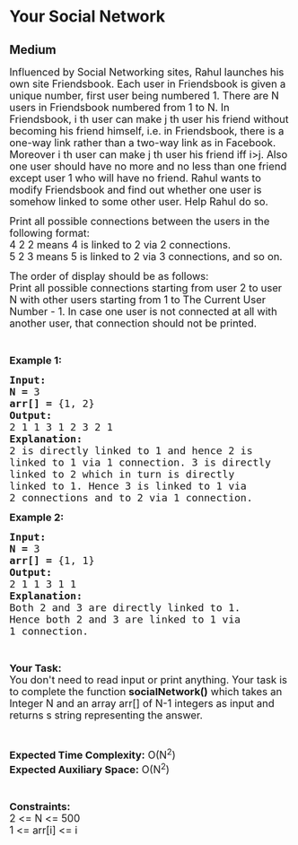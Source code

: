 # Your Social Network
## Medium
<div class="problems_problem_content__Xm_eO"><p><span style="font-size:18px">Influenced by Social Networking sites, Rahul launches his own site&nbsp;Friendsbook. Each user in Friendsbook is given a unique number, first user being numbered 1. There are N users in Friendsbook numbered from 1 to N. In Friendsbook, i th user can make j th user his friend without becoming his friend himself, i.e. in Friendsbook, there is a one-way link rather than a two-way link as in Facebook. Moreover i th user can make j th user his friend iff i&gt;j. Also one user should have no more and no less than one friend except user 1 who will have no friend. Rahul wants to modify Friendsbook and find out whether one user is somehow linked to some other user. Help Rahul do so.</span></p>

<p><span style="font-size:18px">Print all possible connections between the users in the following format:&nbsp;<br>
4 2 2 means 4 is linked to 2 via 2 connections.<br>
5 2 3 means 5 is linked to 2 via 3 connections, and so on.</span></p>

<p><span style="font-size:18px">The order of display should be as follows:</span><br>
<span style="font-size:18px">Print all possible connections starting from user 2 to user N with other users starting from 1 to The Current User Number - 1. In case one user is not connected at all with another user, that connection should not be printed.</span></p>

<p>&nbsp;</p>

<p><span style="font-size:18px"><strong>Example 1:</strong></span></p>

<pre><span style="font-size:18px"><strong>Input: </strong></span>
<span style="font-size:18px"><strong>N = </strong>3</span>
<span style="font-size:18px"><strong>arr[] = </strong>{1, 2}</span>
<span style="font-size:18px"><strong>Output:</strong></span>
<span style="font-size:18px">2 1 1 3 1 2 3 2 1
<strong>Explanation:</strong></span>
<span style="font-size:18px">2 is directly linked to 1 and hence 2 is
linked to 1 via 1 connection. 3 is directly
linked to 2 which in turn is directly
linked to 1. Hence 3 is linked to 1 via 
2 connections and to 2 via 1 connection.</span></pre>

<p><span style="font-size:18px"><strong>Example 2:</strong></span></p>

<pre><span style="font-size:18px"><strong>Input: </strong></span>
<span style="font-size:18px"><strong>N = </strong>3</span>
<span style="font-size:18px"><strong>arr[] = </strong>{1, 1}</span>
<span style="font-size:18px"><strong>Output:</strong></span>
<span style="font-size:18px">2 1 1 3 1 1
<strong>Explanation:</strong></span>
<span style="font-size:18px">Both 2 and 3 are directly linked to 1.
Hence both 2 and 3 are linked to 1 via
1 connection.</span></pre>

<p>&nbsp;</p>

<p><span style="font-size:18px"><strong>Your Task:</strong><br>
You don't need to read input or print anything. Your task is to complete the function <strong>socialNetwork()</strong> which takes an Integer N and an array arr[] of N-1 integers as input and returns s string representing the answer.</span></p>

<p>&nbsp;</p>

<p><span style="font-size:18px"><strong>Expected Time Complexity:</strong> O(N<sup>2</sup>)<br>
<strong>Expected Auxiliary Space:</strong> O(N<sup>2</sup>)</span></p>

<p>&nbsp;</p>

<p><span style="font-size:18px"><strong>Constraints:</strong></span><br>
<span style="font-size:18px">2 &lt;= N &lt;= 500</span><br>
<span style="font-size:18px">1 &lt;= arr[i] &lt;= i</span></p>
</div>